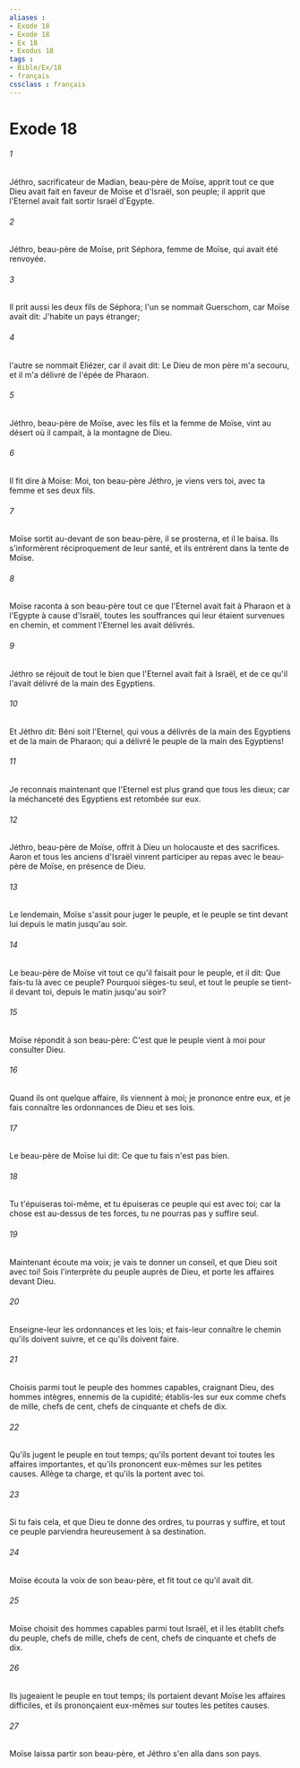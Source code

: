 ```yaml
---
aliases : 
- Exode 18
- Exode 18
- Ex 18
- Exodus 18
tags : 
- Bible/Ex/18
- français
cssclass : français
---
```


# Exode 18

###### 1
Jéthro, sacrificateur de Madian, beau-père de Moïse, apprit tout ce que Dieu avait fait en faveur de Moïse et d'Israël, son peuple; il apprit que l'Eternel avait fait sortir Israël d'Egypte.
###### 2
Jéthro, beau-père de Moïse, prit Séphora, femme de Moïse, qui avait été renvoyée.
###### 3
Il prit aussi les deux fils de Séphora; l'un se nommait Guerschom, car Moïse avait dit: J'habite un pays étranger;
###### 4
l'autre se nommait Eliézer, car il avait dit: Le Dieu de mon père m'a secouru, et il m'a délivré de l'épée de Pharaon.
###### 5
Jéthro, beau-père de Moïse, avec les fils et la femme de Moïse, vint au désert où il campait, à la montagne de Dieu.
###### 6
Il fit dire à Moïse: Moi, ton beau-père Jéthro, je viens vers toi, avec ta femme et ses deux fils.
###### 7
Moïse sortit au-devant de son beau-père, il se prosterna, et il le baisa. Ils s'informèrent réciproquement de leur santé, et ils entrèrent dans la tente de Moïse.
###### 8
Moïse raconta à son beau-père tout ce que l'Eternel avait fait à Pharaon et à l'Egypte à cause d'Israël, toutes les souffrances qui leur étaient survenues en chemin, et comment l'Eternel les avait délivrés.
###### 9
Jéthro se réjouit de tout le bien que l'Eternel avait fait à Israël, et de ce qu'il l'avait délivré de la main des Egyptiens.
###### 10
Et Jéthro dit: Béni soit l'Eternel, qui vous a délivrés de la main des Egyptiens et de la main de Pharaon; qui a délivré le peuple de la main des Egyptiens!
###### 11
Je reconnais maintenant que l'Eternel est plus grand que tous les dieux; car la méchanceté des Egyptiens est retombée sur eux.
###### 12
Jéthro, beau-père de Moïse, offrit à Dieu un holocauste et des sacrifices. Aaron et tous les anciens d'Israël vinrent participer au repas avec le beau-père de Moïse, en présence de Dieu.
###### 13
Le lendemain, Moïse s'assit pour juger le peuple, et le peuple se tint devant lui depuis le matin jusqu'au soir.
###### 14
Le beau-père de Moïse vit tout ce qu'il faisait pour le peuple, et il dit: Que fais-tu là avec ce peuple? Pourquoi sièges-tu seul, et tout le peuple se tient-il devant toi, depuis le matin jusqu'au soir?
###### 15
Moïse répondit à son beau-père: C'est que le peuple vient à moi pour consulter Dieu.
###### 16
Quand ils ont quelque affaire, ils viennent à moi; je prononce entre eux, et je fais connaître les ordonnances de Dieu et ses lois.
###### 17
Le beau-père de Moïse lui dit: Ce que tu fais n'est pas bien.
###### 18
Tu t'épuiseras toi-même, et tu épuiseras ce peuple qui est avec toi; car la chose est au-dessus de tes forces, tu ne pourras pas y suffire seul.
###### 19
Maintenant écoute ma voix; je vais te donner un conseil, et que Dieu soit avec toi! Sois l'interprète du peuple auprès de Dieu, et porte les affaires devant Dieu.
###### 20
Enseigne-leur les ordonnances et les lois; et fais-leur connaître le chemin qu'ils doivent suivre, et ce qu'ils doivent faire.
###### 21
Choisis parmi tout le peuple des hommes capables, craignant Dieu, des hommes intègres, ennemis de la cupidité; établis-les sur eux comme chefs de mille, chefs de cent, chefs de cinquante et chefs de dix.
###### 22
Qu'ils jugent le peuple en tout temps; qu'ils portent devant toi toutes les affaires importantes, et qu'ils prononcent eux-mêmes sur les petites causes. Allège ta charge, et qu'ils la portent avec toi.
###### 23
Si tu fais cela, et que Dieu te donne des ordres, tu pourras y suffire, et tout ce peuple parviendra heureusement à sa destination.
###### 24
Moïse écouta la voix de son beau-père, et fit tout ce qu'il avait dit.
###### 25
Moïse choisit des hommes capables parmi tout Israël, et il les établit chefs du peuple, chefs de mille, chefs de cent, chefs de cinquante et chefs de dix.
###### 26
Ils jugeaient le peuple en tout temps; ils portaient devant Moïse les affaires difficiles, et ils prononçaient eux-mêmes sur toutes les petites causes.
###### 27
Moïse laissa partir son beau-père, et Jéthro s'en alla dans son pays.
